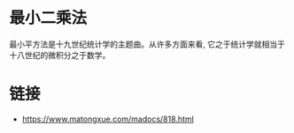 # 最小二乘法

最小平方法是十九世纪统计学的主题曲。从许多方面来看, 它之于统计学就相当于十八世纪的微积分之于数学。

# 链接

- https://www.matongxue.com/madocs/818.html

